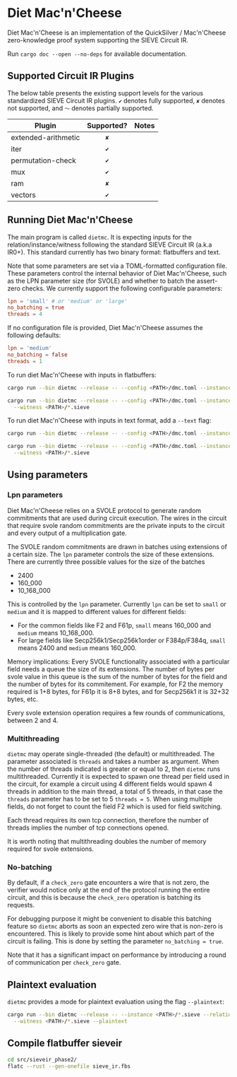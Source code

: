 # Diet Mac'n'Cheese

Diet Mac'n'Cheese is an implementation of the QuickSilver / Mac'n'Cheese
zero-knowledge proof system supporting the SIEVE Circuit IR.

Run `cargo doc --open --no-deps` for available documentation.

## Supported Circuit IR Plugins

The below table presents the existing support levels for the various
standardized SIEVE Circuit IR plugins. `✔` denotes fully supported, `✘` denotes not
supported, and `〜` denotes partially supported.

| Plugin              | Supported? | Notes           |
| ------------------- | :--------: | --------------- |
| extended-arithmetic |    `✘`     |                 |
| iter                |    `✔`     |                 |
| permutation-check   |    `✔`     |                 |
| mux                 |    `✔`     |                 |
| ram                 |    `✘`     |                 |
| vectors             |    `✔`     |                 |

## Running Diet Mac'n'Cheese

The main program is called `dietmc`.
It is expecting inputs for the relation/instance/witness following the standard SIEVE Circuit IR (a.k.a IR0+).
This standard currently has two binary format: flatbuffers and text.

Note that some parameters are set via a TOML-formatted configuration file. These parameters control the
internal behavior of Diet Mac'n'Cheese, such as the LPN parameter size (for SVOLE) and whether to batch
the assert-zero checks. We currently support the following configurable parameters:

```toml
lpn = 'small' # or 'medium' or 'large'
no_batching = true
threads = 4
```

If no configuration file is provided, Diet Mac'n'Cheese assumes the following defaults:

```toml
lpn = 'medium'
no_batching = false
threads = 1
```

To run diet Mac'n'Cheese with inputs in flatbuffers:

```bash
cargo run --bin dietmc --release -- --config <PATH>/dmc.toml --instance <PATH>/*.sieve --relation <PATH>/*.sieve

cargo run --bin dietmc --release -- --config <PATH>/dmc.toml --instance <PATH>/*.sieve --relation <PATH>/*.sieve \
  --witness <PATH>/*.sieve
```

To run diet Mac'n'Cheese with inputs in text format, add a `--text` flag:

```bash
cargo run --bin dietmc --release -- --config <PATH>/dmc.toml --instance <PATH>/*.sieve --relation <PATH>/*.sieve --text

cargo run --bin dietmc --release -- --config <PATH>/dmc.toml --instance <PATH>/*.sieve --relation <PATH>/*.sieve --text \
  --witness <PATH>/*.sieve
```

## Using parameters

### Lpn parameters

Diet Mac'n'Cheese relies on a SVOLE protocol to generate random commitments that are used during
circuit execution. The wires in the circuit that require svole random commitments are the
private inputs to the circuit and every output of a multiplication gate.

The SVOLE random commitments are drawn in batches using extensions of a certain size.
The `lpn` parameter controls the size of these extensions.
There are currently three possible values for the size of the batches
- 2400
- 160_000
- 10_168_000

This is controlled by the `lpn` parameter. Currently `lpn` can be set to `small` or `medium` and
it is mapped to different values for different fields:
* For the common fields like F2 and F61p, `small` means 160_000 and `medium` means 10_168_000.
* For large fields like Secp256k1/Secp256k1order or F384p/F384q,  `small` means 2400 and `medium` means 160_000.

Memory implications: Every SVOLE functionality associated with a particular field needs a queue
the size of its extensions. The number of bytes per svole value in this queue is the sum
of the number of bytes for the field and the number of bytes for its commitement.
For example, for F2 the memory required is 1+8 bytes, for F61p it is 8+8 bytes,
and for Secp256k1 it is 32+32 bytes, etc.

Every svole extension operation requires a few rounds of communications, between 2 and 4.

### Multithreading

`dietmc` may operate single-threaded (the default) or multithreaded.
The parameter associated is `threads` and takes a number as argument.
When the number of threads indicated is greater or equal to 2, then `dietmc` runs multithreaded.
Currently it is expected to spawn one thread per field used in the circuit, for example a circuit using
4 different fields would spawn 4 threads in addition to the main thread, a total of 5 threads,
in that case the `threads` parameter has to be set to 5 `threads = 5`.
When using multiple fields, do not forget to count the field F2 which is used for field switching.

Each thread requires its own tcp connection, therefore the number of threads implies the number
of tcp connections opened.

It is worth noting that multithreading doubles the number of memory required for svole extensions.

### No-batching

By default, if a `check_zero` gate encounters a wire that is not zero, the verifier would notice only at the end
of the protocol running the entire circuit, and this is because the `check_zero` operation is batching its requests.

For debugging purpose it might be convenient to disable this batching feature so `dietmc` aborts
as soon an expected zero wire that is non-zero is encountered. This is likely to provide some hint
about which part of the circuit is failing. This is done by setting the parameter `no_batching = true`.

Note that it has a significant impact on performance by introducing a round of communication per `check_zero` gate.


## Plaintext evaluation

`dietmc` provides a mode for plaintext evaluation using the flag `--plaintext`:
```bash
cargo run --bin dietmc --release -- --instance <PATH>/*.sieve --relation <PATH>/*.sieve \
  --witness <PATH>/*.sieve --plaintext
```

## Compile flatbuffer sieveir

```bash
cd src/sieveir_phase2/
flatc --rust --gen-onefile sieve_ir.fbs
```
